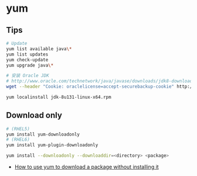 # yum

## Tips

```bash
# Update
yum list available java\*
yum list updates
yum check-update
yum upgrade java\*

# 安装 Oracle JDK
# http://www.oracle.com/technetwork/java/javase/downloads/jdk8-downloads-2133151.html
wget --header "Cookie: oraclelicense=accept-securebackup-cookie" http://download.oracle.com/otn-pub/java/jdk/8u131-b11/d54c1d3a095b4ff2b6607d096fa80163/jdk-8u131-linux-x64.rpm

yum localinstall jdk-8u131-linux-x64.rpm


```
## Download only

```bash
# (RHEL5)
yum install yum-downloadonly
# (RHEL6)
yum install yum-plugin-downloadonly

yum install --downloadonly --downloaddir=<directory> <package>

```

* [How to use yum to download a package without installing it](https://access.redhat.com/solutions/10154)

